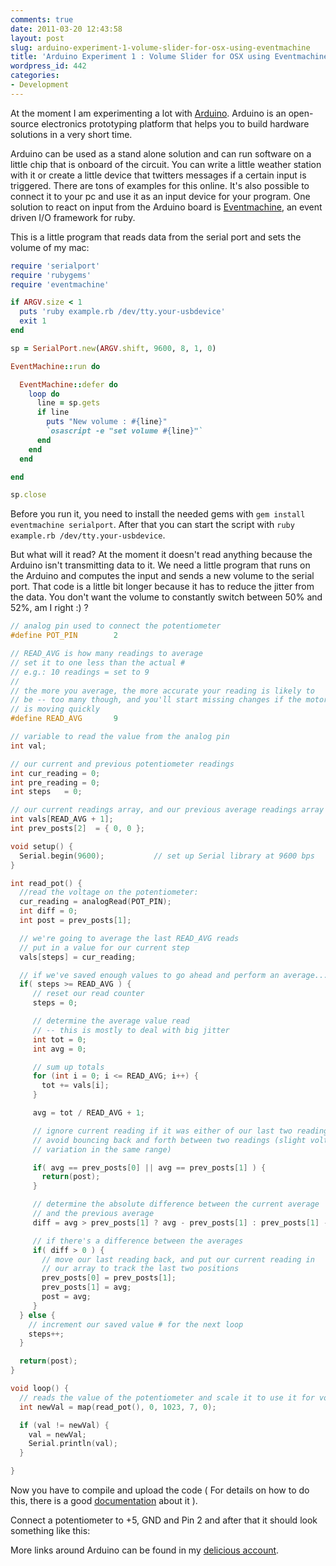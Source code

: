 ```yaml
---
comments: true
date: 2011-03-20 12:43:58
layout: post
slug: arduino-experiment-1-volume-slider-for-osx-using-eventmachine
title: 'Arduino Experiment 1 : Volume Slider for OSX using Eventmachine'
wordpress_id: 442
categories:
- Development
---
```


At the moment I am experimenting a lot with [Arduino](http://www.arduino.cc/).
Arduino is an open-source electronics prototyping platform that helps you to
build hardware solutions in a very short time.

Arduino can be used as a stand alone solution and can run software on a little
chip that is onboard of the circuit. You can write a little weather station
with it or create a little device that twitters messages if a certain input is
triggered. There are tons of examples for this online. It's also possible to
connect it to your pc and use it as an input device for your program.  One
solution to react on input from the Arduino board is
[Eventmachine](https://github.com/eventmachine/eventmachine/wiki), an event
driven I/O framework for ruby.

This is a little program that reads data from the serial port and sets the
volume of my mac:

``` ruby
require 'serialport'
require 'rubygems'
require 'eventmachine'

if ARGV.size < 1
  puts 'ruby example.rb /dev/tty.your-usbdevice'
  exit 1
end

sp = SerialPort.new(ARGV.shift, 9600, 8, 1, 0)

EventMachine::run do

  EventMachine::defer do
    loop do
      line = sp.gets
      if line
        puts "New volume : #{line}"
        `osascript -e "set volume #{line}"`
      end
    end
  end

end

sp.close
```

Before you run it, you need to install the needed gems with `gem install
eventmachine serialport`. After that you can start the script with
`ruby example.rb /dev/tty.your-usbdevice`.

But what will it read? At the moment it doesn't read anything because the
Arduino isn't transmitting data to it. We need a little program that runs on
the Arduino and computes the input and sends a new volume to the serial port.
That code is a little bit longer because it has to reduce the jitter from the
data. You don't want the volume to constantly switch between 50% and 52%, am I
right :) ?

``` cpp
// analog pin used to connect the potentiometer
#define POT_PIN        2

// READ_AVG is how many readings to average
// set it to one less than the actual #
// e.g.: 10 readings = set to 9
//
// the more you average, the more accurate your reading is likely to
// be -- too many though, and you'll start missing changes if the motor
// is moving quickly
#define READ_AVG       9

// variable to read the value from the analog pin
int val;

// our current and previous potentiometer readings
int cur_reading = 0;
int pre_reading = 0;
int steps   = 0;

// our current readings array, and our previous average readings array
int vals[READ_AVG + 1];
int prev_posts[2]  = { 0, 0 };

void setup() {
  Serial.begin(9600);           // set up Serial library at 9600 bps
}

int read_pot() {
  //read the voltage on the potentiometer:
  cur_reading = analogRead(POT_PIN);
  int diff = 0;
  int post = prev_posts[1];

  // we're going to average the last READ_AVG reads
  // put in a value for our current step
  vals[steps] = cur_reading;

  // if we've saved enough values to go ahead and perform an average...
  if( steps >= READ_AVG ) {
     // reset our read counter
     steps = 0;

     // determine the average value read
     // -- this is mostly to deal with big jitter
     int tot = 0;
     int avg = 0;

     // sum up totals
     for (int i = 0; i <= READ_AVG; i++) {
       tot += vals[i];
     }

     avg = tot / READ_AVG + 1;

     // ignore current reading if it was either of our last two readings
     // avoid bouncing back and forth between two readings (slight voltage
     // variation in the same range)

     if( avg == prev_posts[0] || avg == prev_posts[1] ) {
       return(post);
     }

     // determine the absolute difference between the current average
     // and the previous average
     diff = avg > prev_posts[1] ? avg - prev_posts[1] : prev_posts[1] - avg;

     // if there's a difference between the averages
     if( diff > 0 ) {
       // move our last reading back, and put our current reading in
       // our array to track the last two positions
       prev_posts[0] = prev_posts[1];
       prev_posts[1] = avg;
       post = avg;
     }
  } else {
    // increment our saved value # for the next loop
    steps++;
  }

  return(post);
}

void loop() {
  // reads the value of the potentiometer and scale it to use it for volumes (between 0 and 7)
  int newVal = map(read_pot(), 0, 1023, 7, 0);

  if (val != newVal) {
    val = newVal;
    Serial.println(val);
  }

}
```

Now you have to compile and upload the code ( For details on how to do this,
there is a good [documentation](http://arduino.cc/en/Guide/HomePage) about it
).

Connect a potentiometer to +5, GND and Pin 2 and after that it should look
something like this:

More links around Arduino can be found in my [delicious account](http://www.delicious.com/bitboxer/arduino).
